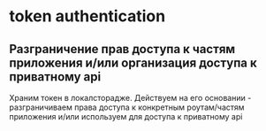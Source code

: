 # token authentication

## Разграничение прав доступа к частям приложения и/или организация доступа к приватному api

Храним токен в локалсторадже. Действуем на его основании - разграничиваем права доступа к конкретным роутам/частям приложения и/или используем для доступа к приватному api
